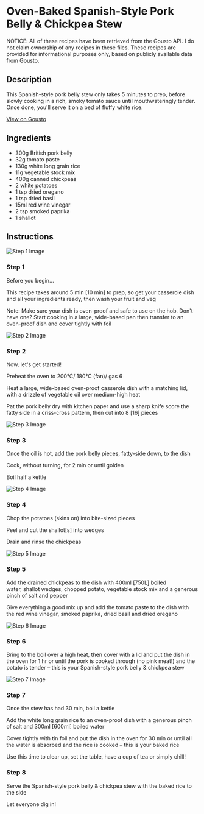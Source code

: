 # Oven-Baked Spanish-Style Pork Belly & Chickpea Stew 

NOTICE: All of these recipes have been retrieved from the Gousto API. I do not claim ownership of any recipes in these files. These recipes are provided for informational purposes only, based on publicly available data from Gousto.

## Description

This Spanish-style pork belly stew only takes 5 minutes to prep, before slowly cooking in a rich, smoky tomato sauce until mouthwateringly tender. Once done, you'll serve it on a bed of fluffy white rice.

[View on Gousto](https://www.gousto.co.uk/recipes/cookbook/oven-baked-spanish-style-pork-belly-chickpea-stew)

## Ingredients

- 300g British pork belly
- 32g tomato paste
- 130g white long grain rice
- 11g vegetable stock mix
- 400g canned chickpeas
- 2 white potatoes
- 1 tsp dried oregano
- 1 tsp dried basil
- 15ml red wine vinegar
- 2 tsp smoked paprika
- 1 shallot

## Instructions

![Step 1 Image](https://production-media.gousto.co.uk/cms/recipe-step-image/step-1-1643201107379-x200.jpg)

### Step 1

Before you begin...

This recipe takes around 5 min <span class="text-danger">[10 min]</span> to prep, so get your casserole dish and all your ingredients ready, then wash your fruit and veg

Note: Make sure your dish is oven-proof and safe to use on the hob. Don't have one? Start cooking in a large, wide-based pan then transfer to an oven-proof dish and cover tightly with foil

![Step 2 Image](https://production-media.gousto.co.uk/cms/recipe-step-image/step-2-1643201114653-x200.jpg)

### Step 2

Now, let's get started!

Preheat the oven to 200°C/ 180°C (fan)/ gas 6

Heat a large, wide-based oven-proof casserole dish with a matching lid, with a drizzle of vegetable oil over medium-high heat

Pat the pork belly dry with kitchen paper and use a sharp knife score the fatty side in a criss-cross pattern, then cut into 8 <span class="text-danger">[16]</span> pieces

![Step 3 Image](https://production-media.gousto.co.uk/cms/recipe-step-image/step-3-1643201117691-x200.jpg)

### Step 3

Once the oil is hot, add the pork belly pieces, fatty-side down, to the dish

Cook, without turning, for 2 min or until golden

Boil half a kettle

![Step 4 Image](https://production-media.gousto.co.uk/cms/recipe-step-image/step-4-1643201121952-x200.jpg)

### Step 4

Chop the potatoes<span class="text-danger"> </span>(skins on) into bite-sized pieces

Peel and cut the shallot<span class="text-danger">[s]</span> into wedges

Drain and rinse the chickpeas

![Step 5 Image](https://production-media.gousto.co.uk/cms/recipe-step-image/step-5-1643201125981-x200.jpg)

### Step 5

Add the drained chickpeas to the dish with 400ml [750L] boiled water, shallot wedges, chopped potato, vegetable stock mix and a generous pinch of salt and pepper

Give everything a good mix up and add the tomato paste to the dish with the red wine vinegar, smoked paprika, dried basil and dried oregano

![Step 6 Image](https://production-media.gousto.co.uk/cms/recipe-step-image/step-6-1643201130398-x200.jpg)

### Step 6

Bring to the boil over a high heat, then cover with a lid and put the dish in the oven for 1 hr or until the pork is cooked through (no pink meat!) and the potato is tender – this is your Spanish-style pork belly & chickpea stew

![Step 7 Image](https://production-media.gousto.co.uk/cms/recipe-step-image/step-7-1643201142773-x200.jpg)

### Step 7

Once the stew has had 30 min, boil a kettle

Add the white long grain rice to an oven-proof dish with a generous pinch of salt and 300ml <span class="text-danger">[600ml]</span> boiled water

Cover tightly with tin foil and put the dish in the oven for 30 min or until all the water is absorbed and the rice is cooked – this is your baked rice

Use this time to clear up, set the table, have a cup of tea or simply chill!

### Step 8

Serve the Spanish-style pork belly & chickpea stew with the baked rice to the side

Let everyone dig in!

